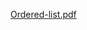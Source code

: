 [Ordered-list.pdf](https://github.com/draganjovic/Data-Structures/blob/master/Projects/Ordered%20List/ordered-list.pdf)
